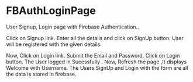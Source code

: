 # FBAuthLoginPage
User Signup, Login page with Firebase Authentication..

Click on Signup link.
Enter all the details and click on SignUp button.
User will be registered with the given details.

Now, Click on Login link.
Submit the Email and Password.
Click on Login button.
The User logged in Sucessfully .
Now, Refresh the page ,It displays Welcome with Username.
The Users SignUp and Login with the form are all the data is stored in firebase. 
